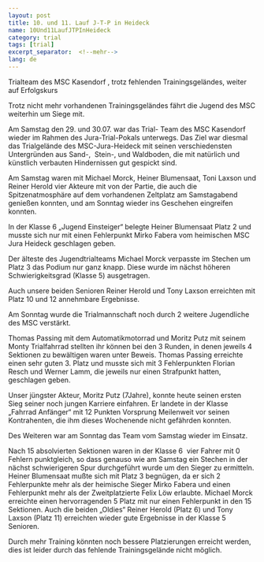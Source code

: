 ```yaml
---
layout: post
title: 10. und 11. Lauf J-T-P in Heideck
name: 10Und11LaufJTPInHeideck
category: trial
tags: [trial]
excerpt_separator:  <!--mehr-->
lang: de
---
```


Trialteam des MSC Kasendorf , trotz fehlenden Trainingsgeländes, weiter auf Erfolgskurs

<!--mehr-->



  Trotz nicht mehr vorhandenen Trainingsgel&auml;ndes f&auml;hrt die Jugend des MSC weiterhin um Siege mit.

 Am Samstag den 29. und 30.07. war das Trial- Team des MSC Kasendorf wieder im Rahmen des Jura-Trial-Pokals unterwegs. Das Ziel war diesmal das Trialgel&auml;nde des MSC-Jura-Heideck mit seinen verschiedensten Untergr&uuml;nden aus Sand-,&nbsp; Stein-, und Waldboden, die mit nat&uuml;rlich und k&uuml;nstlich verbauten Hindernissen gut gespickt sind.

 Am Samstag waren mit Michael Morck, Heiner Blumensaat, Toni Laxson und Reiner Herold vier Akteure mit von der Partie, die auch die Spitzenatmosph&auml;re auf dem vorhandenen Zeltplatz am Samstagabend genie&szlig;en konnten, und am Sonntag wieder ins Geschehen eingreifen konnten.

 In der Klasse 6 &bdquo;Jugend Einsteiger&ldquo; belegte Heiner Blumensaat Platz 2 und musste sich nur mit einen Fehlerpunkt Mirko Fabera vom heimischen MSC Jura Heideck geschlagen geben.

 Der &auml;lteste des Jugendtrialteams Michael Morck verpasste im Stechen um Platz 3 das Podium nur ganz knapp. Diese wurde im n&auml;chst h&ouml;heren Schwierigkeitsgrad (Klasse 5) ausgetragen.

 Auch unsere beiden Senioren Reiner Herold und Tony Laxson erreichten mit Platz 10 und 12 annehmbare Ergebnisse.

 Am Sonntag wurde die Trialmannschaft noch durch 2 weitere Jugendliche des MSC verst&auml;rkt.

 Thomas Passing mit dem Automatikmotorrad und Moritz Putz mit seinem Monty Trialfahrrad stellten ihr k&ouml;nnen bei den 3 Runden, in denen jeweils 4 Sektionen zu bew&auml;ltigen waren unter Beweis. Thomas Passing erreichte einen sehr guten 3. Platz und musste sich mit 3 Fehlerpunkten Florian Resch und Werner Lamm, die jeweils nur einen Strafpunkt hatten, geschlagen geben.&nbsp;

 Unser j&uuml;ngster Akteur, Moritz Putz (7Jahre), konnte heute seinen ersten Sieg seiner noch jungen Karriere einfahren. Er landete in der Klasse &bdquo;Fahrrad Anf&auml;nger&ldquo; mit 12 Punkten Vorsprung Meilenweit vor seinen Kontrahenten, die ihm dieses Wochenende nicht gef&auml;hrden konnten.

Des Weiteren war am Sonntag das Team vom Samstag wieder im Einsatz.

 Nach 15 absolvierten Sektionen waren in der Klasse 6&nbsp; vier Fahrer mit 0 Fehlern punktgleich, so dass genauso wie am Samstag ein Stechen in der n&auml;chst schwierigeren Spur durchgef&uuml;hrt wurde um den Sieger zu ermitteln. Heiner Blumensaat mu&szlig;te sich mit Platz 3 begn&uuml;gen, da er sich 2 Fehlerpunkte mehr als der heimische Sieger Mirko Fabera und einen Fehlerpunkt mehr als der Zweitplatzierte Felix L&ouml;w erlaubte. Michael Morck erreichte einen hervorragenden 5 Platz mit nur einen Fehlerpunkt in den 15 Sektionen. Auch die beiden &bdquo;Oldies&ldquo; Reiner Herold (Platz 6) und Tony Laxson (Platz 11) erreichten wieder gute Ergebnisse in der Klasse 5 Senioren.

Durch mehr Training k&ouml;nnten noch bessere Platzierungen erreicht werden, dies ist leider durch das fehlende Trainingsgel&auml;nde nicht m&ouml;glich.
